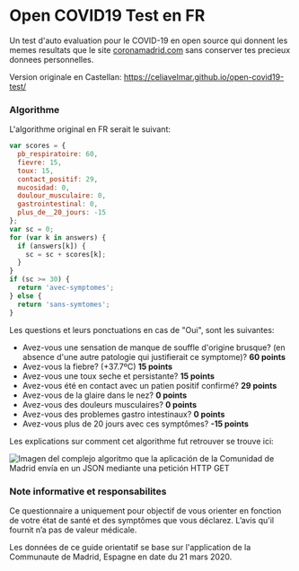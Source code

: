 # Open COVID19 Test en FR

Un test d'auto evaluation pour le COVID-19 en open source qui donnent les memes resultats que le site [coronamadrid.com](https://www.coronamadrid.com/) sans conserver tes precieux donnees personnelles.

Version originale en Castellan: https://celiavelmar.github.io/open-covid19-test/


### Algorithme


L'algorithme original en FR serait le suivant:

```javascript
var scores = {
  pb_respiratoire: 60,
  fievre: 15,
  toux: 15,
  contact_positif: 29,
  mucosidad: 0,
  doulour_musculaire: 0,
  gastrointestinal: 0,
  plus_de__20_jours: -15
};
var sc = 0;
for (var k in answers) {
  if (answers[k]) {
    sc = sc + scores[k];
  }
}
if (sc >= 30) {
  return 'avec-symptomes';
} else {
  return 'sans-symtomes';
}
```


Les questions et leurs ponctuations en cas de "Oui", sont les suivantes:

- Avez-vous une sensation de manque de souffle d'origine brusque? (en absence d'une autre patologie qui justifierait ce symptome)? **60 points**
- Avez-vous la fiebre? (+37.7ºC) **15 points**
- Avez-vous une toux seche et persistante? **15 points**
- Avez-vous été en contact avec un patien positif confirmé?  **29 points**
- Avez-vous de la glaire dans le nez?  **0 points**
- Avez-vous des douleurs musculaires? **0 points**
- Avez-vous des problemes gastro intestinaux?  **0 points**
- Avez-vous plus de 20 jours avec ces symptômes? **-15 points**

Les explications sur comment cet algorithme fut retrouver se trouve ici:

![Imagen del complejo algoritmo que la aplicación de la Comunidad de Madrid envía en un JSON mediante una petición HTTP GET](public/ComplexAlgorithm.png)

### Note informative et responsabilites

Ce questionnaire a uniquement pour objectif de vous orienter en fonction de votre état de santé et des symptômes que vous déclarez. L’avis qu'il fournit n’a pas de valeur médicale. 

Les données de ce guide orientatif se base sur l'application de la Communaute de Madrid, Espagne en date du 21 mars 2020. 

